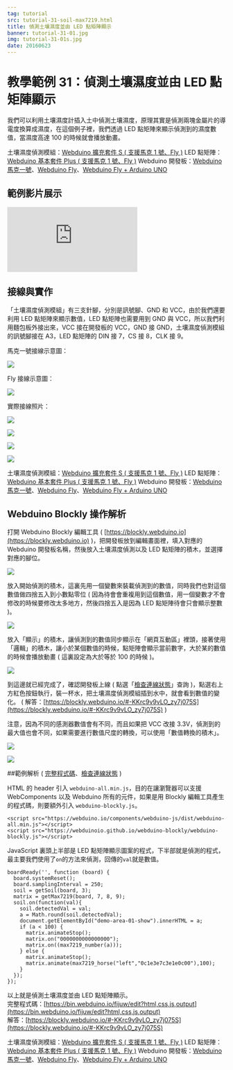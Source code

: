 ```yaml
---
tag: tutorial
src: tutorial-31-soil-max7219.html
title: 偵測土壤濕度並由 LED 點矩陣顯示
banner: tutorial-31-01.jpg
img: tutorial-31-01s.jpg
date: 20160623
---
```


<!-- @@master  = ../../_layout.html-->

<!-- @@block  =  meta-->

<title>教學範例 31：偵測土壤濕度並由 LED 點矩陣顯示 :::: Webduino = Web × Arduino</title>

<meta name="description" content="我們可以利用土壤濕度計插入土中偵測土壤濕度，原理其實是偵測兩塊金屬片的導電度換算成濕度，在這個例子裡，我們透過 LED 點矩陣來顯示偵測到的濕度數值，當濕度高達 100 的時候就會播放動畫。 ">

<meta itemprop="description" content="我們可以利用土壤濕度計插入土中偵測土壤濕度，原理其實是偵測兩塊金屬片的導電度換算成濕度，在這個例子裡，我們透過 LED 點矩陣來顯示偵測到的濕度數值，當濕度高達 100 的時候就會播放動畫。 ">

<meta property="og:description" content="我們可以利用土壤濕度計插入土中偵測土壤濕度，原理其實是偵測兩塊金屬片的導電度換算成濕度，在這個例子裡，我們透過 LED 點矩陣來顯示偵測到的濕度數值，當濕度高達 100 的時候就會播放動畫。 ">

<link rel="canonical" href="https://tutorials.webduino.io/zh-tw/docs/basic/sensor/soil.html">

<meta property="og:title" content="教學範例 31：偵測土壤濕度並由 LED 點矩陣顯示" >

<meta property="og:url" content="https://webduino.io/tutorials/tutorial-31-soil-max7219.html">

<meta property="og:image" content="https://webduino.io/img/tutorials/tutorial-31-01s.jpg">

<meta itemprop="image" content="https://webduino.io/img/tutorials/tutorial-31-01s.jpg">

<include src="../_include-tutorials.html"></include>

<!-- @@close-->

<!-- @@block  =  preAndNext-->

<include src="../_include-tutorials-content.html"></include>

<!-- @@close-->

<!-- @@block  =  tutorials-->

# 教學範例 31：偵測土壤濕度並由 LED 點矩陣顯示

我們可以利用土壤濕度計插入土中偵測土壤濕度，原理其實是偵測兩塊金屬片的導電度換算成濕度，在這個例子裡，我們透過 LED 點矩陣來顯示偵測到的濕度數值，當濕度高達 100 的時候就會播放動畫。 

<div class="buy-this">
	<span>土壤濕度偵測模組：<a href="https://webduino.io/buy/webduino-expansion-s.html" target="_blank">Webduino 擴充套件 S ( 支援馬克 1 號、Fly )</a></span>
	<span>LED 點矩陣：<a href="https://webduino.io/buy/webduino-package-plus.html" target="_blank">Webduino 基本套件 Plus  ( 支援馬克 1 號、Fly )</a></span>
	<span>Webduino 開發板：<a href="https://webduino.io/buy/component-webduino-v1.html" target="_blank">Webduino 馬克一號</a>、<a href="https://webduino.io/buy/component-webduino-fly.html" target="_blank">Webduino Fly</a>、<a href="https://webduino.io/buy/component-webduino-uno-fly.html" target="_blank">Webduino Fly + Arduino UNO</a></span>
</div>

## 範例影片展示

<iframe class="youtube" src="https://www.youtube.com/embed/ppweeGJD0nw" frameborder="0" allowfullscreen></iframe>

## 接線與實作

「土壤濕度偵測模組」有三支針腳，分別是訊號腳、GND 和 VCC，由於我們還要利用 LED 點矩陣來顯示數值，LED 點矩陣也需要用到 GND 與 VCC，所以我們利用麵包板外接出來，VCC 接在開發板的 VCC，GND 接 GND，土壤濕度偵測模組的訊號腳接在 A3，LED 點矩陣的 DIN 接 7，CS 接 8，CLK 接 9。

馬克一號接線示意圖：

![](../img/tutorials/tutorial-31-02.jpg)

Fly 接線示意圖：

![](../img/tutorials/tutorial-31-02-fly.jpg)

實際接線照片：

![](../img/tutorials/tutorial-31-03.jpg)

![](../img/tutorials/tutorial-31-04.jpg)

![](../img/tutorials/tutorial-31-05.jpg)

![](../img/tutorials/tutorial-31-06.jpg)

<div class="buy-this">
	<span>土壤濕度偵測模組：<a href="https://webduino.io/buy/webduino-expansion-s.html" target="_blank">Webduino 擴充套件 S ( 支援馬克 1 號、Fly )</a></span>
	<span>LED 點矩陣：<a href="https://webduino.io/buy/webduino-package-plus.html" target="_blank">Webduino 基本套件 Plus  ( 支援馬克 1 號、Fly )</a></span>
	<span>Webduino 開發板：<a href="https://webduino.io/buy/component-webduino-v1.html" target="_blank">Webduino 馬克一號</a>、<a href="https://webduino.io/buy/component-webduino-fly.html" target="_blank">Webduino Fly</a>、<a href="https://webduino.io/buy/component-webduino-uno-fly.html" target="_blank">Webduino Fly + Arduino UNO</a></span>
</div>

## Webduino Blockly 操作解析

打開 Webduino Blockly 編輯工具 ( [https://blockly.webduino.io](https://blockly.webduino.io) )，把開發板放到編輯畫面裡，填入對應的 Webduino 開發板名稱，然後放入土壤濕度偵測以及 LED 點矩陣的積木，並選擇對應的腳位。

![](../img/tutorials/tutorial-31-07.jpg)

放入開始偵測的積木，這裏先用一個變數來裝載偵測到的數值，同時我們也對這個數值做四捨五入到小數點零位 ( 因為待會會重複用到這個數值，用一個變數才不會修改的時候要修改太多地方，然後四捨五入是因為 LED 點矩陣待會只會顯示整數 )。

![](../img/tutorials/tutorial-31-08.jpg)

放入「顯示」的積木，讓偵測到的數值同步顯示在「網頁互動區」裡頭，接著使用「邏輯」的積木，讓小於某個數值的時候，點矩陣會顯示當前數字，大於某的數值的時候會播放動畫 ( 這裏設定為大於等於 100 的時候 )。

![](../img/tutorials/tutorial-31-09.jpg)

到這邊就已經完成了，確認開發板上線 ( 點選「[檢查連線狀態](https://webduino.io/device.html)」查詢 )，點選右上方紅色按鈕執行，裝一杯水，把土壤濕度偵測模組插到水中，就會看到數值的變化。
( 解答：[https://blockly.webduino.io/#-KKrc9v9vLO_zy7j075S](https://blockly.webduino.io/#-KKrc9v9vLO_zy7j075S) )

注意，因為不同的感測器數值會有不同，而且如果把 VCC 改接 3.3V，偵測到的最大值也會不同，如果需要進行數值尺度的轉換，可以使用「數值轉換的積木」。

![](../img/tutorials/tutorial-31-10.jpg)

![](../img/tutorials/tutorial-31-11.jpg)

##範例解析 ( [完整程式碼](https://bin.webduino.io/fijuw/edit?html,css,js,output)、[檢查連線狀態](https://webduino.io/device.html) )

HTML 的 header 引入 `webduino-all.min.js`，目的在讓瀏覽器可以支援 WebComponents 以及 Webduino 所有的元件，如果是用 Blockly 編輯工具產生的程式碼，則要額外引入 `webduino-blockly.js`。

	<script src="https://webduino.io/components/webduino-js/dist/webduino-all.min.js"></script>
	<script src="https://webduinoio.github.io/webduino-blockly/webduino-blockly.js"></script>

JavaScript 裏頭上半部是 LED 點矩陣顯示圖案的程式，下半部就是偵測的程式，最主要我們使用了`on`的方法來偵測，回傳的`val`就是數值。	

	boardReady('', function (board) {
	  board.systemReset();
	  board.samplingInterval = 250;
	  soil = getSoil(board, 3);
	  matrix = getMax7219(board, 7, 8, 9);
	  soil.on(function(val){
	    soil.detectedVal = val;
	    a = Math.round(soil.detectedVal);
	    document.getElementById("demo-area-01-show").innerHTML = a;
	    if (a < 100) {
	      matrix.animateStop();
	      matrix.on("0000000000000000");
	      matrix.on((max7219_number(a)));
	    } else {
	      matrix.animateStop();
	      matrix.animate(max7219_horse("left","0c1e3e7c3e1e0c00"),100);
	    }
	  });
	});

以上就是偵測土壤濕度並由 LED 點矩陣顯示。   
完整程式碼：[https://bin.webduino.io/fijuw/edit?html,css,js,output](https://bin.webduino.io/fijuw/edit?html,css,js,output)  
解答：[https://blockly.webduino.io/#-KKrc9v9vLO_zy7j075S](https://blockly.webduino.io/#-KKrc9v9vLO_zy7j075S)

<div class="buy-this">
	<span>土壤濕度偵測模組：<a href="https://webduino.io/buy/webduino-expansion-s.html" target="_blank">Webduino 擴充套件 S ( 支援馬克 1 號、Fly )</a></span>
	<span>LED 點矩陣：<a href="https://webduino.io/buy/webduino-package-plus.html" target="_blank">Webduino 基本套件 Plus  ( 支援馬克 1 號、Fly )</a></span>
	<span>Webduino 開發板：<a href="https://webduino.io/buy/component-webduino-v1.html" target="_blank">Webduino 馬克一號</a>、<a href="https://webduino.io/buy/component-webduino-fly.html" target="_blank">Webduino Fly</a>、<a href="https://webduino.io/buy/component-webduino-uno-fly.html" target="_blank">Webduino Fly + Arduino UNO</a></span>
</div>


<!-- @@close-->